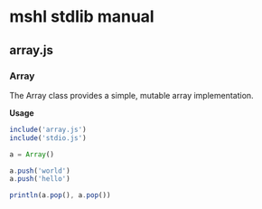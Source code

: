 # mshl stdlib manual

## array.js

### Array

The Array class provides a simple, mutable array implementation.

**Usage**
```javascript
include('array.js')
include('stdio.js')

a = Array()

a.push('world')
a.push('hello')

println(a.pop(), a.pop())

```
